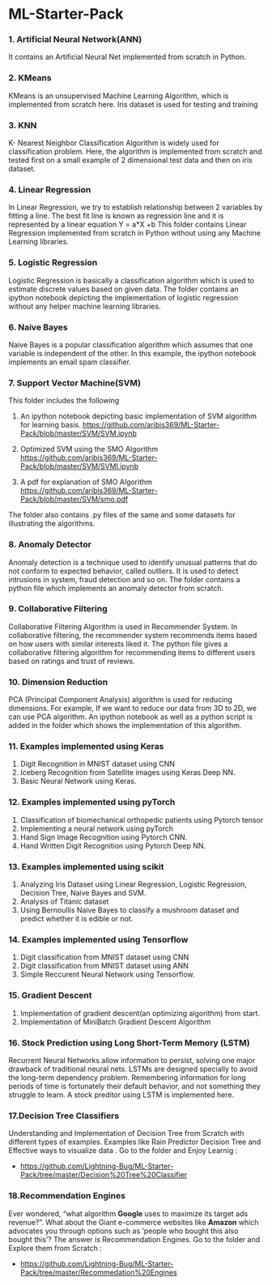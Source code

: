 # ML-Starter-Pack

### 1. Artificial Neural Network(ANN) 
It contains an Artificial Neural Net implemented from scratch in Python.

### 2. KMeans
KMeans is an unsupervised Machine Learning Algorithm, which is implemented from scratch here. Iris dataset is used for testing and training

### 3.  KNN 
K- Nearest Neighbor Classification Algorithm is widely used for classification problem. Here, the algorithm is implemented from scratch and tested first on a small example of 2 dimensional test data and then on iris dataset.

### 4. Linear Regression
In Linear Regression, we try to establish relationship between 2 variables by fitting a line. The best fit line is known as regression line and it is represented by a linear equation Y = a*X +b
This folder contains Linear Regression implemented from scratch in Python without using any Machine Learning libraries. 

### 5. Logistic Regression
Logistic Regression is basically a classification algorithm which is used to estimate discrete values based on given data.
The folder contains an ipython notebook depicting the implementation of logistic regression without any helper machine learning libraries.

### 6. Naive Bayes
Naive Bayes is a popular classification algorithm which assumes that one variable is independent of the other.
In this example, the ipython notebook implements an email spam classifier.


### 7. Support Vector Machine(SVM)
This folder includes the following
  1. An ipython notebook depicting basic implementation of SVM algorithm for learning basis.
  https://github.com/aribis369/ML-Starter-Pack/blob/master/SVM/SVM.ipynb
  
  1. Optimized SVM using the SMO Algorithm
  https://github.com/aribis369/ML-Starter-Pack/blob/master/SVM/SVMl.ipynb
  
  1. A pdf for explanation of SMO Algorithm
  https://github.com/aribis369/ML-Starter-Pack/blob/master/SVM/smo.pdf
  
 The folder also contains .py files of the same and some datasets for illustrating the algorithms.

### 8. Anomaly Detector
Anomaly detection is a technique used to identify unusual patterns that do not conform to expected behavior, called outliers. 
It is used to detect intrusions in system, fraud detection and so on.
The folder contains a python file which implements an anomaly detector from scratch.

### 9. Collaborative Filtering
Collaborative Filtering Algorithm is used in Recommender System. In collaborative filtering, the recommender system recommends items based on how users with similar interests liked it.
The python file gives a collaborative filtering algorithm for recommending items to different users based on ratings and trust of reviews.

### 10. Dimension Reduction
PCA (Principal Component Analysis) algorithm is used for reducing dimensions. For example, If we want to reduce our data from 3D to 2D, we can use PCA algorithm. 
An ipython notebook as well as a python script is added in the folder which shows the implementation of this algorithm.

### 11. Examples implemented using Keras
  1. Digit Recognition in MNIST dataset using CNN
  2. Iceberg Recognition from Satellite images using Keras Deep NN.
  3. Basic Neural Network using Keras. 

### 12. Examples implemented using pyTorch
  1. Classification of biomechanical orthopedic patients using Pytorch tensor
  2. Implementing a neural network using pyTorch
  3. Hand Sign Image Recognition using Pytorch CNN.
  4. Hand Written Digit Recognition using Pytorch Deep NN. 
  
### 13. Examples implemented using scikit
  1. Analyzing Iris Dataset using Linear Regression, Logistic Regression, Decision Tree, Naive Bayes and SVM.
  1. Analysis of Titanic dataset
  1. Using Bernoullis Naive Bayes to classify a mushroom dataset and predict whether it is edible or not.

### 14. Examples implemented using Tensorflow
  1. Digit classification from MNIST dataset using CNN
  2. Digit classification from MNIST dataset using ANN
  3. Simple Reccurent Neural Network using Tensorflow.

### 15. Gradient Descent
  1. Implementation of gradient descent(an optimizing algorithm) from start.
  2. Implementation of MiniBatch Gradient Descent Algorithm 

### 16. Stock Prediction using Long Short-Term Memory (LSTM) 
Recurrent Neural Networks allow information to persist, solving one major drawback of traditional neural nets. 
LSTMs are designed specially to avoid the long-term dependency problem.
Remembering information for long periods of time is fortunately their default behavior, and not something they struggle to learn.
A stock preditor using LSTM is implemented here. 


### 17.Decision Tree Classifiers 
Understanding and Implementation of Decision Tree from Scratch with different types of examples.
Examples like Rain Predictor Decision Tree and Effective ways to visualize data .
Go to the folder and Enjoy Learnig :
 - https://github.com/Lightning-Bug/ML-Starter-Pack/tree/master/Decision%20Tree%20Classifier
 
### 18.Recommendation Engines 
Ever wondered, “what algorithm **Google** uses to maximize its target ads revenue?”. What about the Giant e-commerce websites like **Amazon** which advocates you through options such as ‘people who bought this also bought this’?
The answer is Recommendation Engines.
Go to the folder and Explore them from Scratch :
 - https://github.com/Lightning-Bug/ML-Starter-Pack/tree/master/Recommedation%20Engines
